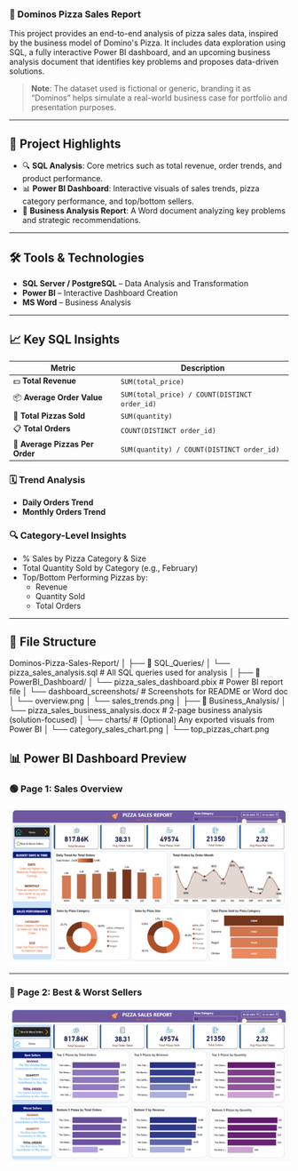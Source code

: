### 🍕 Dominos Pizza Sales Report

This project provides an end-to-end analysis of pizza sales data, inspired by the business model of Domino's Pizza. It includes data exploration using SQL, a fully interactive Power BI dashboard, and an upcoming business analysis document that identifies key problems and proposes data-driven solutions.

> **Note**: The dataset used is fictional or generic, branding it as “Dominos” helps simulate a real-world business case for portfolio and presentation purposes.

---

## 📌 Project Highlights

- 🔍 **SQL Analysis**: Core metrics such as total revenue, order trends, and product performance.
- 📊 **Power BI Dashboard**: Interactive visuals of sales trends, pizza category performance, and top/bottom sellers.
- 📄 **Business Analysis Report**: A Word document analyzing key problems and strategic recommendations.

---

## 🛠️ Tools & Technologies

- **SQL Server / PostgreSQL** – Data Analysis and Transformation
- **Power BI** – Interactive Dashboard Creation
- **MS Word** – Business Analysis

---

## 📈 Key SQL Insights

| Metric | Description |
|--------|-------------|
| 💵 **Total Revenue** | `SUM(total_price)` |
| 📦 **Average Order Value** | `SUM(total_price) / COUNT(DISTINCT order_id)` |
| 🍕 **Total Pizzas Sold** | `SUM(quantity)` |
| 📋 **Total Orders** | `COUNT(DISTINCT order_id)` |
| 🧮 **Average Pizzas Per Order** | `SUM(quantity) / COUNT(DISTINCT order_id)` |

### 🗓️ Trend Analysis

- **Daily Orders Trend**
- **Monthly Orders Trend**

### 🔍 Category-Level Insights

- % Sales by Pizza Category & Size
- Total Quantity Sold by Category (e.g., February)
- Top/Bottom Performing Pizzas by:
  - Revenue
  - Quantity Sold
  - Total Orders

---

## 📂 File Structure
Dominos-Pizza-Sales-Report/
│
├── 📁 SQL_Queries/
│   └── pizza_sales_analysis.sql               # All SQL queries used for analysis
│
├── 📁 PowerBI_Dashboard/
│   └── pizza_sales_dashboard.pbix             # Power BI report file
│   └── dashboard_screenshots/                 # Screenshots for README or Word doc
│       └── overview.png
│       └── sales_trends.png
│
├── 📁 Business_Analysis/
│   └── pizza_sales_business_analysis.docx     # 2-page business analysis (solution-focused)
│   └── charts/                                # (Optional) Any exported visuals from Power BI
│       └── category_sales_chart.png
│       └── top_pizzas_chart.png

## 📊 Power BI Dashboard Preview

### 🟢 Page 1: Sales Overview

![Dashboard Page 1](https://github.com/Yashraaj2002/Dominos-Sales-Business-Analysis/blob/main/Dominos%20Dashboard%20Page%201.png)

---

### 🔵 Page 2: Best & Worst Sellers

![Dashboard Page 2](https://github.com/Yashraaj2002/Dominos-Sales-Business-Analysis/blob/main/Dominos%20Dashboard%20Page%202.png)


